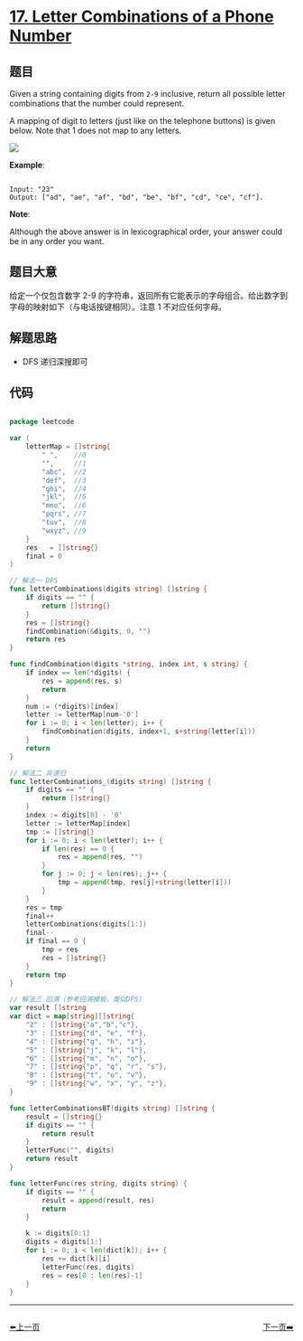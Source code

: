 # [17. Letter Combinations of a Phone Number](https://leetcode.com/problems/letter-combinations-of-a-phone-number/)


## 题目

Given a string containing digits from `2-9` inclusive, return all possible letter combinations that the number could represent.

A mapping of digit to letters (just like on the telephone buttons) is given below. Note that 1 does not map to any letters.

![](http://upload.wikimedia.org/wikipedia/commons/thumb/7/73/Telephone-keypad2.svg/200px-Telephone-keypad2.svg.png)

**Example**:

```

Input: "23"
Output: ["ad", "ae", "af", "bd", "be", "bf", "cd", "ce", "cf"].

```

**Note**:

Although the above answer is in lexicographical order, your answer could be in any order you want.

## 题目大意

给定一个仅包含数字 2-9 的字符串，返回所有它能表示的字母组合。给出数字到字母的映射如下（与电话按键相同）。注意 1 不对应任何字母。


## 解题思路

- DFS 递归深搜即可

## 代码

```go

package leetcode

var (
	letterMap = []string{
		" ",    //0
		"",     //1
		"abc",  //2
		"def",  //3
		"ghi",  //4
		"jkl",  //5
		"mno",  //6
		"pqrs", //7
		"tuv",  //8
		"wxyz", //9
	}
	res   = []string{}
	final = 0
)

// 解法一 DFS
func letterCombinations(digits string) []string {
	if digits == "" {
		return []string{}
	}
	res = []string{}
	findCombination(&digits, 0, "")
	return res
}

func findCombination(digits *string, index int, s string) {
	if index == len(*digits) {
		res = append(res, s)
		return
	}
	num := (*digits)[index]
	letter := letterMap[num-'0']
	for i := 0; i < len(letter); i++ {
		findCombination(digits, index+1, s+string(letter[i]))
	}
	return
}

// 解法二 非递归
func letterCombinations_(digits string) []string {
	if digits == "" {
		return []string{}
	}
	index := digits[0] - '0'
	letter := letterMap[index]
	tmp := []string{}
	for i := 0; i < len(letter); i++ {
		if len(res) == 0 {
			res = append(res, "")
		}
		for j := 0; j < len(res); j++ {
			tmp = append(tmp, res[j]+string(letter[i]))
		}
	}
	res = tmp
	final++
	letterCombinations(digits[1:])
	final--
	if final == 0 {
		tmp = res
		res = []string{}
	}
	return tmp
}

// 解法三 回溯（参考回溯模板，类似DFS）
var result []string
var dict = map[string][]string{
	"2" : []string{"a","b","c"},
	"3" : []string{"d", "e", "f"},
	"4" : []string{"g", "h", "i"},
	"5" : []string{"j", "k", "l"},
	"6" : []string{"m", "n", "o"},
	"7" : []string{"p", "q", "r", "s"},
	"8" : []string{"t", "u", "v"},
	"9" : []string{"w", "x", "y", "z"},
}

func letterCombinationsBT(digits string) []string {
	result = []string{}
	if digits == "" {
		return result
	}
	letterFunc("", digits)
	return result
}

func letterFunc(res string, digits string) {
	if digits == "" {
		result = append(result, res)
		return
	}

	k := digits[0:1]
	digits = digits[1:]
	for i := 0; i < len(dict[k]); i++ {
		res += dict[k][i]
		letterFunc(res, digits)
		res = res[0 : len(res)-1]
	}
}

```

----------------------------------------------
<div style="display: flex;justify-content: space-between;align-items: center;">
<p><a href="https://books.halfrost.com/leetcode/ChapterFour/0016.3Sum-Closest/">⬅️上一页</a></p>
<p><a href="https://books.halfrost.com/leetcode/ChapterFour/0018.4Sum/">下一页➡️</a></p>
</div>
